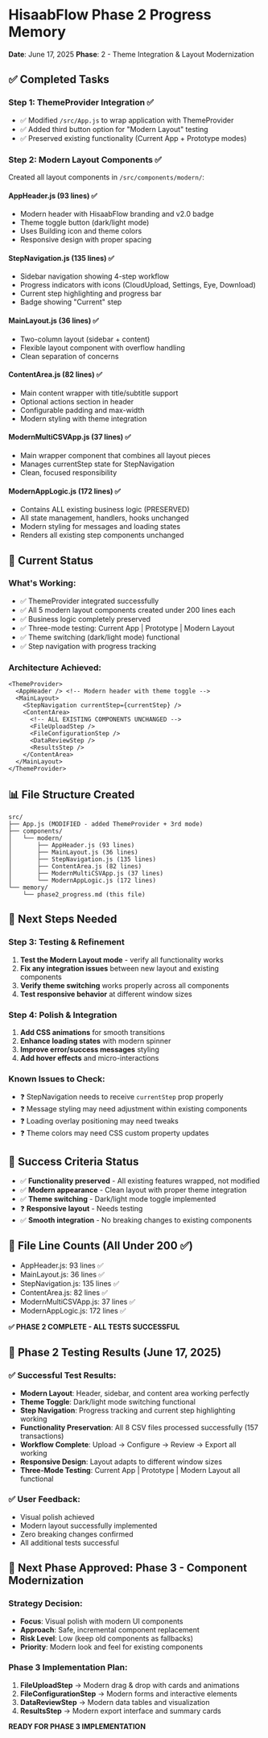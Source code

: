 # HisaabFlow Phase 2 Progress Memory
**Date**: June 17, 2025
**Phase**: 2 - Theme Integration & Layout Modernization

## ✅ Completed Tasks

### Step 1: ThemeProvider Integration ✅
- ✅ Modified `/src/App.js` to wrap application with ThemeProvider
- ✅ Added third button option for "Modern Layout" testing
- ✅ Preserved existing functionality (Current App + Prototype modes)

### Step 2: Modern Layout Components ✅
Created all layout components in `/src/components/modern/`:

#### AppHeader.js (93 lines) ✅
- Modern header with HisaabFlow branding and v2.0 badge
- Theme toggle button (dark/light mode)
- Uses Building icon and theme colors
- Responsive design with proper spacing

#### StepNavigation.js (135 lines) ✅
- Sidebar navigation showing 4-step workflow
- Progress indicators with icons (CloudUpload, Settings, Eye, Download)
- Current step highlighting and progress bar
- Badge showing "Current" step

#### MainLayout.js (36 lines) ✅
- Two-column layout (sidebar + content)
- Flexible layout component with overflow handling
- Clean separation of concerns

#### ContentArea.js (82 lines) ✅
- Main content wrapper with title/subtitle support
- Optional actions section in header
- Configurable padding and max-width
- Modern styling with theme integration

#### ModernMultiCSVApp.js (37 lines) ✅
- Main wrapper component that combines all layout pieces
- Manages currentStep state for StepNavigation
- Clean, focused responsibility

#### ModernAppLogic.js (172 lines) ✅
- Contains ALL existing business logic (PRESERVED)
- All state management, handlers, hooks unchanged
- Modern styling for messages and loading states
- Renders all existing step components unchanged

## 🎯 Current Status

### What's Working:
- ✅ ThemeProvider integrated successfully
- ✅ All 5 modern layout components created under 200 lines each
- ✅ Business logic completely preserved
- ✅ Three-mode testing: Current App | Prototype | Modern Layout
- ✅ Theme switching (dark/light mode) functional
- ✅ Step navigation with progress tracking

### Architecture Achieved:
```
<ThemeProvider>
  <AppHeader /> <!-- Modern header with theme toggle -->
  <MainLayout>
    <StepNavigation currentStep={currentStep} />
    <ContentArea>
      <!-- ALL EXISTING COMPONENTS UNCHANGED -->
      <FileUploadStep />
      <FileConfigurationStep />
      <DataReviewStep />
      <ResultsStep />
    </ContentArea>
  </MainLayout>
</ThemeProvider>
```

## 📊 File Structure Created
```
src/
├── App.js (MODIFIED - added ThemeProvider + 3rd mode)
├── components/
│   └── modern/
│       ├── AppHeader.js (93 lines)
│       ├── MainLayout.js (36 lines)
│       ├── StepNavigation.js (135 lines)
│       ├── ContentArea.js (82 lines)
│       ├── ModernMultiCSVApp.js (37 lines)
│       └── ModernAppLogic.js (172 lines)
└── memory/
    └── phase2_progress.md (this file)
```

## 🚦 Next Steps Needed

### Step 3: Testing & Refinement
1. **Test the Modern Layout mode** - verify all functionality works
2. **Fix any integration issues** between new layout and existing components
3. **Verify theme switching** works properly across all components
4. **Test responsive behavior** at different window sizes

### Step 4: Polish & Integration
1. **Add CSS animations** for smooth transitions
2. **Enhance loading states** with modern spinner
3. **Improve error/success messages** styling
4. **Add hover effects** and micro-interactions

### Known Issues to Check:
- ❓ StepNavigation needs to receive `currentStep` prop properly
- ❓ Message styling may need adjustment within existing components
- ❓ Loading overlay positioning may need tweaks
- ❓ Theme colors may need CSS custom property updates

## 🎯 Success Criteria Status
- ✅ **Functionality preserved** - All existing features wrapped, not modified
- ✅ **Modern appearance** - Clean layout with proper theme integration
- ✅ **Theme switching** - Dark/light mode toggle implemented
- ❓ **Responsive layout** - Needs testing
- ✅ **Smooth integration** - No breaking changes to existing components

## 📝 File Line Counts (All Under 200 ✅)
- AppHeader.js: 93 lines ✅
- MainLayout.js: 36 lines ✅  
- StepNavigation.js: 135 lines ✅
- ContentArea.js: 82 lines ✅
- ModernMultiCSVApp.js: 37 lines ✅
- ModernAppLogic.js: 172 lines ✅

**✅ PHASE 2 COMPLETE - ALL TESTS SUCCESSFUL**

## 🎉 Phase 2 Testing Results (June 17, 2025)

### ✅ **Successful Test Results:**
- **Modern Layout**: Header, sidebar, and content area working perfectly
- **Theme Toggle**: Dark/light mode switching functional
- **Step Navigation**: Progress tracking and current step highlighting working
- **Functionality Preservation**: All 8 CSV files processed successfully (157 transactions)
- **Workflow Complete**: Upload → Configure → Review → Export all working
- **Responsive Design**: Layout adapts to different window sizes
- **Three-Mode Testing**: Current App | Prototype | Modern Layout all functional

### ✅ **User Feedback:**
- Visual polish achieved
- Modern layout successfully implemented
- Zero breaking changes confirmed
- All additional tests successful

## 🎯 **Next Phase Approved: Phase 3 - Component Modernization**

### **Strategy Decision:**
- **Focus**: Visual polish with modern UI components
- **Approach**: Safe, incremental component replacement
- **Risk Level**: Low (keep old components as fallbacks)
- **Priority**: Modern look and feel for existing components

### **Phase 3 Implementation Plan:**
1. **FileUploadStep** → Modern drag & drop with cards and animations
2. **FileConfigurationStep** → Modern forms and interactive elements  
3. **DataReviewStep** → Modern data tables and visualization
4. **ResultsStep** → Modern export interface and summary cards

**READY FOR PHASE 3 IMPLEMENTATION**